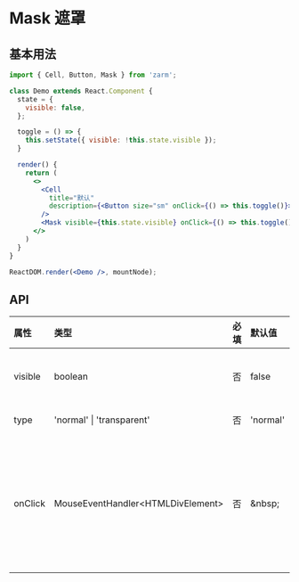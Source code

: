 # Mask 遮罩



## 基本用法
```jsx
import { Cell, Button, Mask } from 'zarm';

class Demo extends React.Component {
  state = {
    visible: false,
  };

  toggle = () => {
    this.setState({ visible: !this.state.visible });
  }

  render() {
    return (
      <>
        <Cell
          title="默认"
          description={<Button size="sm" onClick={() => this.toggle()}>开启</Button>}
        />
        <Mask visible={this.state.visible} onClick={() => this.toggle()} />
      </>
    )
  }
}

ReactDOM.render(<Demo />, mountNode);
```



## API

| 属性 | 类型 | 必填 | 默认值 | 说明 |
| :--- | :--- | :--- | :--- | :--- |
| visible | boolean | 否 | false | 是否显示 |
| type | 'normal' \| 'transparent' | 否 | 'normal' | 类型 |
| onClick | MouseEventHandler<HTMLDivElement\> | 否 | \&nbsp; | 点击后触发的回调函数 |
